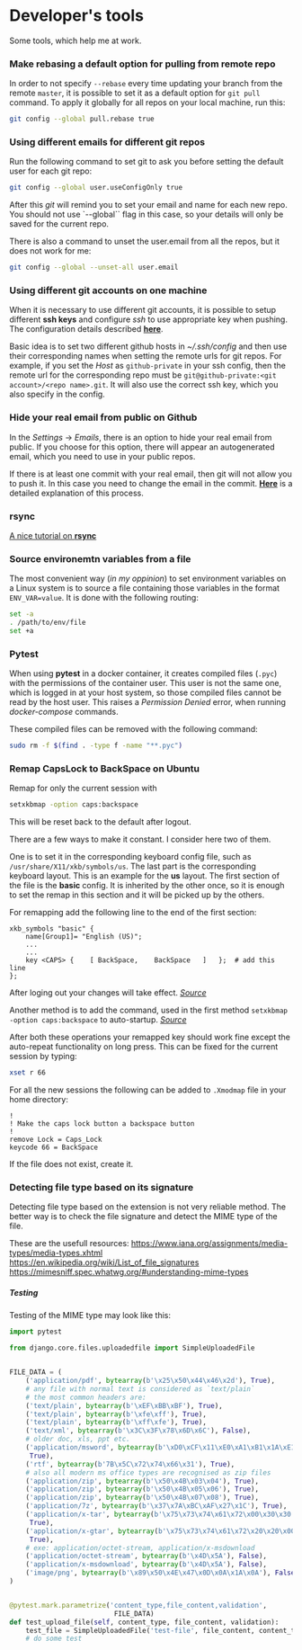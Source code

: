 
# Developer's tools

Some tools, which help me at work.


### Make rebasing a default option for pulling from remote repo
In order to not specify `--rebase` every time updating your branch from
the remote `master`, it is possible to set it as a default option for
`git pull` command. To apply it globally for all repos on your local machine,
run this:
```bash
git config --global pull.rebase true
```

### Using different emails for different git repos
Run the following command to set git to ask you before setting the default
user for each git repo:
```bash
git config --global user.useConfigOnly true
```

After this *git* will remind you to set your email and name for each new repo.
You should not use `--global`` flag in this case, so your details will only be
saved for the current repo.

There is also a command to unset the user.email from all the repos, 
but it does not work for me:
```bash
git config --global --unset-all user.email
```

### Using different git accounts on one machine
When it is necessary to use different git accounts, it is possible to setup
different **ssh keys** and configure *ssh* to use appropriate key when pushing.
The configuration details described
[**here**](https://code.tutsplus.com/tutorials/quick-tip-how-to-work-with-github-and-multiple-accounts--net-22574).

Basic idea is to set two different github hosts in *~/.ssh/config* and then use
their corresponding names when setting the remote urls for git repos. For
example, if you set the *Host* as `github-private` in your ssh config, then
the remote url for the corresponding repo must be
`git@github-private:<git account>/<repo name>.git`. It will also use the correct
ssh key, which you also specify in the config.

### Hide your real email from public on Github
In the *Settings* -> *Emails*, there is an option to hide your real email from
public. If you choose for this option, there will appear an autogenerated
email, which you need to use in your public repos.

If there is at least one commit with your real email, then git will not allow
you to push it. In this case you need to change the email in the commit.
[**Here**](https://stackoverflow.com/a/1320317) is a detailed explanation of
this process.


### rsync

[A nice tutorial on **rsync**](https://everythinglinux.org/rsync/)


### Source environemtn variables from a file

The most convenient way (*in my oppinion*) to set environment variables
on a Linux system is to source a file containing those variables in the
format `ENV_VAR=value`. It is done with the following routing:
```bash
set -a
. /path/to/env/file
set +a
```


### Pytest
When using **pytest** in a docker container, it creates compiled files
(`.pyc`) with the permissions of the container user. This user is not
the same one, which is logged in at your
host system, so those compiled files cannot be read by the host user.
This raises a *Permission Denied* error, when running *docker-compose*
commands.

These compiled files can be removed with the following command:
```bash
sudo rm -f $(find . -type f -name "**.pyc")
```


### Remap CapsLock to BackSpace on Ubuntu

Remap for only the current session with
```bash
setxkbmap -option caps:backspace
```
This will be reset back to the default after logout.

There are a few ways to make it constant. I consider here two of them.

One is to set it in the corresponding keyboard config file, such as
`/usr/share/X11/xkb/symbols/us`. The last part is the corresponding keyboard
layout. This is an example for the **us** layout. The first section of the
file is the **basic** config. It is inherited by the other once, so it is
enough to set the remap in this section and it will be picked up by the others.

For remapping add the following line to the end of the first section:
```
xkb_symbols "basic" {
    name[Group1]= "English (US)";
    ...
    ...
    key <CAPS> {    [ BackSpace,    BackSpace   ]   };  # add this line
};
```
After loging out your changes will take effect.
[*Source*](https://www.reddit.com/r/Colemak/comments/4i4mx5/linux_remap_caps_lock_backspace_to_ctrl/d2vmvmf)

Another method is to add the command, used in the first method
`setxkbmap -option caps:backspace` to auto-startup.
[*Source*](https://michaeljaylissner.com/posts/2008/04/29/remap-caps-lock-as-backspace/)

After both these operations your remapped key should work fine except the
auto-repeat functionality on long press. This can be fixed for the current
session by typing:
```bash
xset r 66
```
For all the new sessions the following can be added to `.Xmodmap` file in
your home directory:
```
!
! Make the caps lock button a backspace button
!
remove Lock = Caps_Lock
keycode 66 = BackSpace
```
If the file does not exist, create it.



### Detecting file type based on its signature

Detecting file type based on the extension is not very reliable method. The
better way is to check the file signature and detect the MIME type of the file.

These are the usefull resources:
https://www.iana.org/assignments/media-types/media-types.xhtml
https://en.wikipedia.org/wiki/List_of_file_signatures
https://mimesniff.spec.whatwg.org/#understanding-mime-types

##### Testing
Testing of the MIME type may look like this:
```python
import pytest

from django.core.files.uploadedfile import SimpleUploadedFile


FILE_DATA = (
    ('application/pdf', bytearray(b'\x25\x50\x44\x46\x2d'), True),
    # any file with normal text is considered as `text/plain`
    # the most common headers are:
    ('text/plain', bytearray(b'\xEF\xBB\xBF'), True),
    ('text/plain', bytearray(b'\xfe\xff'), True),
    ('text/plain', bytearray(b'\xff\xfe'), True),
    ('text/xml', bytearray(b'\x3C\x3F\x78\x6D\x6C'), False),
    # older doc, xls, ppt etc.
    ('application/msword', bytearray(b'\xD0\xCF\x11\xE0\xA1\xB1\x1A\xE1'),
     True),
    ('rtf', bytearray(b'7B\x5C\x72\x74\x66\x31'), True),
    # also all modern ms office types are recognised as zip files
    ('application/zip', bytearray(b'\x50\x4B\x03\x04'), True),
    ('application/zip', bytearray(b'\x50\x4B\x05\x06'), True),
    ('application/zip', bytearray(b'\x50\x4B\x07\x08'), True),
    ('application/7z', bytearray(b'\x37\x7A\xBC\xAF\x27\x1C'), True),
    ('application/x-tar', bytearray(b'\x75\x73\x74\x61\x72\x00\x30\x30'),
     True),
    ('application/x-gtar', bytearray(b'\x75\x73\x74\x61\x72\x20\x20\x00'),
     True),
    # exe: application/octet-stream, application/x-msdownload
    ('application/octet-stream', bytearray(b'\x4D\x5A'), False),
    ('application/x-msdownload', bytearray(b'\x4D\x5A'), False),
    ('image/png', bytearray(b'\x89\x50\x4E\x47\x0D\x0A\x1A\x0A'), False),
)


@pytest.mark.parametrize('content_type,file_content,validation',
                          FILE_DATA)
def test_upload_file(self, content_type, file_content, validation):
    test_file = SimpleUploadedFile('test-file', file_content, content_type)
    # do some test
```
